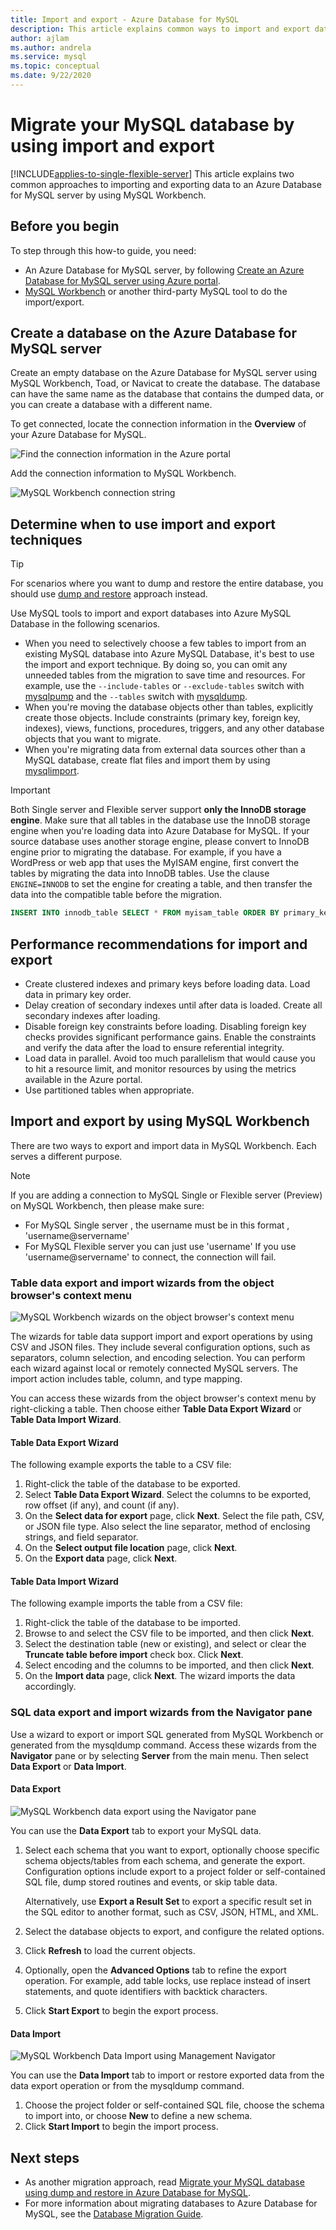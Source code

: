 ```yaml
---
title: Import and export - Azure Database for MySQL
description: This article explains common ways to import and export databases in Azure Database for MySQL, by using tools such as MySQL Workbench.
author: ajlam
ms.author: andrela
ms.service: mysql
ms.topic: conceptual
ms.date: 9/22/2020
---
```


# Migrate your MySQL database by using import and export
[!INCLUDE[applies-to-single-flexible-server](includes/applies-to-single-flexible-server.md)]
This article explains two common approaches to importing and exporting data to an Azure Database for MySQL server by using MySQL Workbench.

## Before you begin
To step through this how-to guide, you need:
- An Azure Database for MySQL server, by following [Create an Azure Database for MySQL server using Azure portal](quickstart-create-mysql-server-database-using-azure-portal.md).
- [MySQL Workbench](https://dev.mysql.com/downloads/workbench/) or another third-party MySQL tool to do the import/export.

## Create a database on the Azure Database for MySQL server
Create an empty database on the Azure Database for MySQL server using MySQL Workbench, Toad, or Navicat to create the database. The database can have the same name as the database that contains the dumped data, or you can create a database with a different name.

To get connected, locate the connection information in the **Overview** of your Azure Database for MySQL.

![Find the connection information in the Azure portal](./media/concepts-migrate-import-export/1_server-overview-name-login.png)

Add the connection information to MySQL Workbench.

![MySQL Workbench connection string](./media/concepts-migrate-import-export/2_setup-new-connection.png)

## Determine when to use import and export techniques

> [!TIP]
> For scenarios where you want to dump and restore the entire database, you should use [dump and restore](concepts-migrate-dump-restore.md) approach instead.

Use MySQL tools to import and export databases into Azure MySQL Database in the following scenarios.

- When you need to selectively choose a few tables to import from an existing MySQL database into Azure MySQL Database, it's best to use the import and export technique.  By doing so, you can omit any unneeded tables from the migration to save time and resources. For example, use the `--include-tables` or `--exclude-tables` switch with [mysqlpump](https://dev.mysql.com/doc/refman/5.7/en/mysqlpump.html#option_mysqlpump_include-tables) and the `--tables` switch with [mysqldump](https://dev.mysql.com/doc/refman/5.7/en/mysqldump.html#option_mysqldump_tables).
- When you're moving the database objects other than tables, explicitly create those objects. Include constraints (primary key, foreign key, indexes), views, functions, procedures, triggers, and any other database objects that you want to migrate.
- When you're migrating data from external data sources other than a MySQL database, create flat files and import them by using [mysqlimport](https://dev.mysql.com/doc/refman/5.7/en/mysqlimport.html).

> [!Important]
> Both Single server and Flexible server support **only the InnoDB storage engine**. Make sure that all tables in the database use the InnoDB storage engine when you're loading data into Azure Database for MySQL.
> If your source database uses another storage engine, please convert to InnoDB engine prior to migrating the database. For example, if you have a WordPress or web app that uses the MyISAM engine, first convert the tables by migrating the data into InnoDB tables. Use the clause `ENGINE=INNODB` to set the engine for creating a table, and then transfer the data into the compatible table before the migration.

   ```sql
   INSERT INTO innodb_table SELECT * FROM myisam_table ORDER BY primary_key_columns
   ```

## Performance recommendations for import and export
-	Create clustered indexes and primary keys before loading data. Load data in primary key order.
-	Delay creation of secondary indexes until after data is loaded. Create all secondary indexes after loading.
-	Disable foreign key constraints before loading. Disabling foreign key checks provides significant performance gains. Enable the constraints and verify the data after the load to ensure referential integrity.
-	Load data in parallel. Avoid too much parallelism that would cause you to hit a resource limit, and monitor resources by using the metrics available in the Azure portal.
-	Use partitioned tables when appropriate.

## Import and export by using MySQL Workbench
There are two ways to export and import data in MySQL Workbench. Each serves a different purpose.

> [!NOTE]
> If you are adding a connection to MySQL Single or Flexible server (Preview) on MySQL Workbench, then please make sure:
> - For MySQL Single server , the username must be in this format , 'username@servername'
> - For MySQL Flexible server you can just use 'username' If you use 'username@servername' to connect, the connection will fail.

### Table data export and import wizards from the object browser's context menu
![MySQL Workbench wizards on the object browser's context menu](./media/concepts-migrate-import-export/p1.png)

The wizards for table data support import and export operations by using CSV and JSON files. They include several configuration options, such as separators, column selection, and encoding selection. You can perform each wizard against local or remotely connected MySQL servers. The import action includes table, column, and type mapping.

You can access these wizards from the object browser's context menu by right-clicking a table. Then choose either **Table Data Export Wizard** or **Table Data Import Wizard**.

#### Table Data Export Wizard
The following example exports the table to a CSV file:
1. Right-click the table of the database to be exported.
2. Select **Table Data Export Wizard**. Select the columns to be exported, row offset (if any), and count (if any).
3. On the **Select data for export** page, click **Next**. Select the file path, CSV, or JSON file type. Also select the line separator, method of enclosing strings, and field separator.
4. On the **Select output file location** page, click **Next**.
5. On the **Export data** page, click **Next**.

#### Table Data Import Wizard
The following example imports the table from a CSV file:
1. Right-click the table of the database to be imported.
2. Browse to and select the CSV file to be imported, and then click **Next**.
3. Select the destination table (new or existing), and select or clear the **Truncate table before import** check box. Click **Next**.
4. Select encoding and the columns to be imported, and then click **Next**.
5. On the **Import data** page, click **Next**. The wizard imports the data accordingly.

### SQL data export and import wizards from the Navigator pane
Use a wizard to export or import SQL generated from MySQL Workbench or generated from the mysqldump command. Access these wizards from the **Navigator** pane or by selecting **Server** from the main menu. Then select **Data Export** or **Data Import**.

#### Data Export
![MySQL Workbench data export using the Navigator pane](./media/concepts-migrate-import-export/p2.png)

You can use the **Data Export** tab to export your MySQL data.
1. Select each schema that you want to export, optionally choose specific schema objects/tables from each schema, and generate the export. Configuration options include export to a project folder or self-contained SQL file, dump stored routines and events, or skip table data.

   Alternatively, use **Export a Result Set** to export a specific result set in the SQL editor to another format, such as CSV, JSON, HTML, and XML.
3. Select the database objects to export, and configure the related options.
4. Click **Refresh** to load the current objects.
5. Optionally, open the **Advanced Options** tab to refine the export operation. For example, add table locks, use replace instead of insert statements, and quote identifiers with backtick characters.
6. Click **Start Export** to begin the export process.


#### Data Import
![MySQL Workbench Data Import using Management Navigator](./media/concepts-migrate-import-export/p3.png)

You can use the **Data Import** tab to import or restore exported data from the data export operation or from the mysqldump command.
1. Choose the project folder or self-contained SQL file, choose the schema to import into, or choose **New** to define a new schema.
2. Click **Start Import** to begin the import process.

## Next steps
- As another migration approach, read [Migrate your MySQL database using dump and restore in Azure Database for MySQL](concepts-migrate-dump-restore.md).
- For more information about migrating databases to Azure Database for MySQL, see the [Database Migration Guide](https://aka.ms/datamigration).
